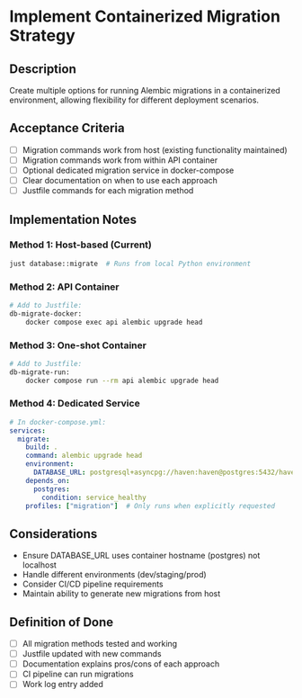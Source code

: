 # Implement Containerized Migration Strategy

## Description
Create multiple options for running Alembic migrations in a containerized environment, allowing flexibility for different deployment scenarios.

## Acceptance Criteria
- [ ] Migration commands work from host (existing functionality maintained)
- [ ] Migration commands work from within API container
- [ ] Optional dedicated migration service in docker-compose
- [ ] Clear documentation on when to use each approach
- [ ] Justfile commands for each migration method

## Implementation Notes

### Method 1: Host-based (Current)
```bash
just database::migrate  # Runs from local Python environment
```

### Method 2: API Container
```bash
# Add to Justfile:
db-migrate-docker:
    docker compose exec api alembic upgrade head
```

### Method 3: One-shot Container
```bash
# Add to Justfile:
db-migrate-run:
    docker compose run --rm api alembic upgrade head
```

### Method 4: Dedicated Service
```yaml
# In docker-compose.yml:
services:
  migrate:
    build: .
    command: alembic upgrade head
    environment:
      DATABASE_URL: postgresql+asyncpg://haven:haven@postgres:5432/haven
    depends_on:
      postgres:
        condition: service_healthy
    profiles: ["migration"]  # Only runs when explicitly requested
```

## Considerations
- Ensure DATABASE_URL uses container hostname (postgres) not localhost
- Handle different environments (dev/staging/prod)
- Consider CI/CD pipeline requirements
- Maintain ability to generate new migrations from host

## Definition of Done
- [ ] All migration methods tested and working
- [ ] Justfile updated with new commands
- [ ] Documentation explains pros/cons of each approach
- [ ] CI pipeline can run migrations
- [ ] Work log entry added